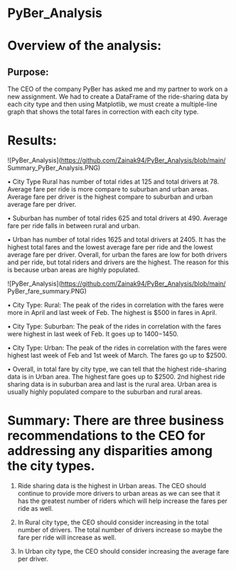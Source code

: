 # PyBer_Analysis
# Overview of the analysis:
## Purpose: 

The CEO of the company PyBer has asked me and my partner to work on a new assignment. We had to create a DataFrame of the ride-sharing data by each city type and then using Matplotlib, we must create a multiple-line graph that shows the total fares in correction with each city type. 

# Results: 

![PyBer_Analysis](https://github.com/Zainak94/PyBer_Analysis/blob/main/ Summary_PyBer_Analysis.PNG)

•	City Type Rural has number of total rides at 125 and total drivers at 78. Average fare per ride is more compare to suburban and urban areas. Average fare per driver is the highest compare to suburban and urban average fare per driver. 

•	Suburban has number of total rides 625 and total drivers at 490. Average fare per ride falls in between rural and urban. 

•	Urban has number of total rides 1625 and total drivers at 2405. It has the highest total fares and the lowest average fare per ride and the lowest average fare per driver. 
Overall, for urban the fares are low for both drivers and per ride, but total riders and drivers are the highest. The reason for this is because urban areas are highly populated. 

![PyBer_Analysis](https://github.com/Zainak94/PyBer_Analysis/blob/main/ PyBer_fare_summary.PNG)

•	City Type: Rural: The peak of the rides in correlation with the fares were more in April and last week of Feb. The highest is $500 in fares in April. 

•	City Type: Suburban: The peak of the rides in correlation with the fares were highest in last week of Feb. It goes up to $1400-$1450.

•	City Type: Urban: The peak of the rides in correlation with the fares were highest last week of Feb and 1st week of March. The fares go up to $2500. 

•	Overall, in total fare by city type, we can tell that the highest ride-sharing data is in Urban area. The highest fare goes up to $2500. 2nd highest ride sharing data is in suburban area and last is the rural area. Urban area is usually highly populated compare to the suburban and rural areas. 

# Summary:  There are three business recommendations to the CEO for addressing any disparities among the city types.

1.	Ride sharing data is the highest in Urban areas. The CEO should continue to provide more drivers to urban areas as we can see that it has the greatest number of riders which will help increase the fares per ride as well. 

2.	In Rural city type, the CEO should consider increasing in the total number of drivers. The total number of drivers increase so maybe the fare per ride will increase as well. 

3.	In Urban city type, the CEO should consider increasing the average fare per driver. 

